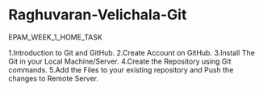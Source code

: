 # Raghuvaran-Velichala-Git

EPAM_WEEK_1_HOME_TASK

1.Introduction to Git and GitHub.
2.Create Account on GitHub.
3.Install The Git in your Local Machine/Server.
4.Create the Repository using Git commands.
5.Add the Files to your existing repository and Push the changes to Remote Server.